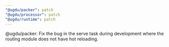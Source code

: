 ```yaml
---
"@ugdu/packer": patch
"@ugdu/processor": patch
"@ugdu/runtime": patch
---
```


@ugdu/packer: Fix the bug in the serve task during development where the routing module does not have hot reloading.

